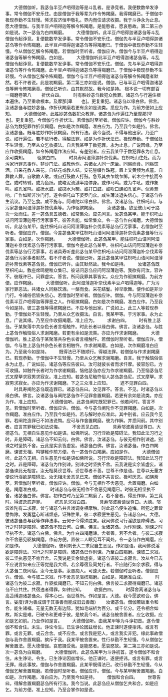 <!-- { "loadSidebar": true } -->
　　大德僧伽听。我苾刍半豆卢呬得迦等是斗乱者。是诤竞者。我便数数举发诤事。常令僧伽不安乐住。由是僧伽于我等辈为作令怖羯磨。我得羯磨已。于僧伽中极现恭勤不生轻慢。悕求拔济恒申敬礼。界内而住请求收摄。我于斗诤永为止息。愿大德僧伽。与我半豆卢呬得迦等解令怖羯磨。是能愍者。愿哀愍故。第二第三亦如是说。次一苾刍为白四羯磨。
　　大德僧伽听。此半豆卢呬得迦诸苾刍等斗乱僧伽令起诤竞。复便数数举发诤事。常令僧伽不安乐住。僧伽先与半豆卢呬得迦诸苾刍等作令怖羯磨。此半豆卢呬得迦诸苾刍等得羯磨已。于僧伽中极现恭勤不生轻慢。今从僧伽乞解令怖羯磨。若僧伽时至听者。僧伽应许。僧伽今与半豆卢呬得迦诸苾刍等解令怖羯磨。白如是。
　　大德僧伽听此半豆卢呬得迦诸苾刍等。斗乱僧伽令起诤竞。复便数数举发诤事。常令僧伽不安乐住。僧伽。先与半豆卢呬得迦诸苾刍等作令怖羯磨。此半豆卢呬得迦诸苾刍等得羯磨已。于僧伽中极现恭勤不生轻慢。今从僧伽乞解令怖羯磨。僧伽今与半豆卢呬得迦诸苾刍等解令怖羯磨者默然。若不许者说。此是初羯磨。第二第三亦如是说。僧伽。已与半豆卢呬得迦诸苾刍等解令怖羯磨竟。僧伽已听许。由其默然故。我今如是持。
根本说一切有部百一羯磨卷第八
　　折伏白四。
　　时有胜妙苾刍数犯众教罪。诸苾刍与行遍住根本遍住。乃至重收根本。及摩那[卑　　也]。更复重犯。诸苾刍以缘白佛。佛言。汝诸苾刍与胜妙苾刍。作折伏羯磨若更有余如是流类。悉应为作。为前方便如上应知。
　　大德僧伽听。此胜妙苾刍数犯众教罪。诸苾刍为作遍住乃至摩那[卑　　也]。更复重犯。今僧伽与作折伏法。若僧伽时至听者。僧伽应许。僧伽今与胜妙苾刍为数犯罪作折伏羯磨。白如是次作羯磨。准白应为。乃至我今如是持。佛言。汝诸苾刍。既与胜妙作折伏羯磨。所有行法。我今当说。不得与他出家。乃至广说。如行遍住。若不依行者。得越法罪。如是为作折伏法已。极现恭勤。于僧伽处不生轻慢。乃至从众乞收摄法。自言我某甲于数犯罪。永为止息。广说因缘。乃至应作收摄羯磨。如令怖羯磨作法应知。有差别者。应云我某甲于数犯罪永为止息。余可类知。
　　驱摈白四。
　　时具寿阿湿薄迦补奈伐素。在枳吒山住处。而为污家行罪恶事作。非沙门法。或教他作。共诸女人同一床坐。同槃而食。同觞饮酒。自采花教人采花。自结花或教人结。安花髻缀作珠冠。眉上叉黄频为点靥。自舞教人舞。自歌教人歌。或自打鼓教人打鼓。急系其衣乍跳乍踯。转木空中接而令住。或时转臂。或为鱼跃。或峻泥流澾半路停身。或作马鸣。或为牛吼。或作象叫。或孔雀鸣。或抚水鼓。或掷水为槊。或打口鼓。或吹口螺如孔雀声。似黄莺响。广作如斯非沙门行。遂令枳吒山下婆罗门众。咸生薄淡退失信心。于诸苾刍各生讥议。乃至乞食。咸不施与。阿难陀以缘白佛。佛言。汝诸苾刍。往枳吒山。与污家苾刍阿湿薄迦补捺伐素等。为作驱摈羯磨。
　　汝诸苾刍。欲至彼山可于路次一处而住。差一苾刍具五德者。如常集众。应先问言。汝苾刍某甲。能于枳吒山诘问阿湿薄迦等行污家事不。彼答言能。如常集众。令一苾刍作白羯磨。大德僧伽听。此苾刍某甲。能往枳吒山诘问阿湿薄迦补奈伐素等苾刍行污家事。若僧伽时至听者。僧伽应许。僧伽。今差苾刍某甲往枳吒山诘问阿湿薄迦补奈伐素苾刍等行污家事。白如是。次作羯磨。
　　大德僧伽听。此苾刍某甲。能往枳吒山诘问阿湿薄迦补奈伐素苾刍等行污家事。僧伽今差此苾刍某甲。往枳吒山诘问阿湿薄迦补奈伐素等苾刍行污家事。若诸具寿听差此苾刍某甲往枳吒山诘问阿湿薄迦补奈伐素等苾刍行污家事者默然。若不许者说。僧伽已听。差此苾刍某甲往枳吒山诘问阿湿薄迦补奈伐素等苾刍竟。僧伽已听许。由其默然故。我今如是持。
　　汝诸苾刍既至枳吒山。敷座席鸣犍稚众集已。彼诘问苾刍应问阿湿薄迦等。我欲有问汝。容许不。彼既许已。问罪虚实。答言。所问我罪其事皆实。众应为作驱摈羯磨。为前方便。应作羯磨。
　　大德僧伽听。此阿湿薄迦补奈伐素半豆卢呬得迦等。广为污家行罪恶法。共诸女人同觞饮酒。一槃而食。采花结鬘。掉举歌舞。便作如是非沙门行。令诸俗侣皆失信心。若僧伽时至听者。僧伽应许。僧伽。今与阿湿薄迦补奈伐素半豆卢呬得迦等罪恶之人。作驱摈羯磨。白如是次作羯磨。准白应作。乃至我今如是持。彼三苾刍等得摈羯磨已。不应与他出家。广说如上。此三人等若现恭勤。于僧伽处不生轻慢。乃至从众乞收摄法。自言。我某甲等。于污家事。永为止息。广说其缘。乃至应作收摄羯磨。准上应为。
　　求谢白四。
　　时有胜上苾刍。于某聚落中共杂色长者言相触忤。时此长者以缘白佛。佛言。汝诸苾刍。与胜上苾刍作触恼俗人求谢羯磨。若更有余如是流类。亦应为作求谢羯磨。
　　大德僧伽听。胜上苾刍于某聚落共杂色长者言相触忤。若僧伽时至听者。僧伽应许。僧伽。今与胜上苾刍共杂色长者言相触忤。作求谢羯磨。白如是。次作羯磨准白应为。乃至我今如是持。
　　既得法已不随顺行。得越法罪。若僧伽与作求谢羯磨已。若现恭勤。于僧伽中不生轻慢。乃至从众乞解求谢羯磨。自言。我于触恼俗侣永为止息。广说如前。诸苾刍等应告彼曰。汝可就彼长者而求忏摩。彼容恕已。方可收摄。如触忤长者时为作求谢羯磨。恼他苾刍亦应为作求谢羯磨。乃至恼苾刍尼式叉摩拏求寂男求寂女。准上应知。若苾刍尼触忤俗人苾刍苾刍尼。式叉摩拏。求寂男求寂女。亦应为作求谢羯磨。下之三众准上应知。
　　遮不见罪白四。
　　时具寿阐陀苾刍既造罪已。诸苾刍告曰。汝见罪不。答言。不见。时诸苾刍以缘白佛。佛言。汝诸苾刍与阐陀苾刍作不见罪舍置羯磨。若更有余如是流类。亦应为作。准上应知。
　　大德僧伽听。此苾刍阐陀既犯罪已。他若问时。答言不见。若僧伽时至听者。僧伽应许。僧伽。今与苾刍阐陀作不见罪羯磨。白如是。次作羯磨。准白应作。乃至我今如是持。若与解时亦应准此。其中别者。应云我今见罪。若阐陀造罪已不如法说悔。应可与作舍置羯磨。彼为作解。并悉同前。其中别者。应言其罪我已如法说悔。
　　不舍恶见白四。
　　具寿邬波离请世尊曰。大德苾刍。无相自生恶见作如是语。如佛所说。习行淫欲是障碍法。我知此法习行之时。非是障碍。诸苾刍不知云何。白佛。佛言。汝诸苾刍。与彼无相作别谏遮。别谏之时坚执不舍。云此是实余皆虚妄。诸苾刍白佛。佛言。汝诸苾刍。作白四羯磨。谏彼无相。鸣犍稚作前方便。令一苾刍作白羯磨。应如是作。
　　大德僧伽听。此苾刍无相。自生恶见作如是语如佛所说。习行淫欲是障碍法。我知此法习行之时。非是障碍。诸苾刍为作别谏。别谏之时坚执不舍。云我说是实余皆虚妄。诸苾刍谏此无相言。汝无相莫谤世尊。谤世尊者不善。世尊不作是语。世尊以无量方便说行淫欲是障碍法。汝无相未舍恶见已来。僧伽不共言说。极可厌恶。如旃荼罗。若僧伽时至听者。僧伽应许。僧伽。今与无相作不舍恶见。舍置羯磨。白如是。羯磨准白成。
　　时诸苾刍与彼无相作不舍恶见羯磨已。时彼无相坚执不舍。诸苾刍白佛。佛言。初作白时乃至第二羯磨了。若不舍者。得恶作罪。第三竟时。得波逸底迦罪。
　　摈恶见求寂白四。
　　具寿邬波离请世尊曰。大德。邬波难陀有二求寂。曾与诸苾刍共言戏调身相摩触。时此苾刍便生追悔。所犯之罪皆悉悔除。发勇猛心断诸烦惑。证殊胜果。彼二求寂便生恶见。告诸苾刍曰。大德。彼诸苾刍昔与我等作非法事。云何于今得殊胜果。我闻佛说习行淫欲是障碍法。习行之时非是障碍。诸苾刍不知云何。白佛。佛言。汝诸苾刍。为作别谏。别谏之时坚执不舍。诸苾刍白佛。佛言。为作白四羯磨谏。舍者善。若不舍者。与彼二求寂作不舍恶见驱摈羯磨。作前方便。置彼二人眼见耳不闻处。令一苾刍作白羯磨。应如是作。
　　大德僧伽听。彼利刺长大二求寂自生恶见。作如是语。我闻佛说淫欲是障碍法。习行之时非是障碍。诸苾刍已作别谏。乃至白四羯磨。谏彼二求寂。彼二坚执恶见不肯弃舍。云我说是实余皆虚妄。诸苾刍语彼二求寂言。汝从今已去不应说言如来应正等觉是我大师。若余尊宿及同梵行者。不应随行如余求寂。得与大苾刍二夜同宿。汝今无是事。汝愚痴人。可速灭去。若僧伽时至听者。僧伽应许。僧伽。今与彼二求寂。作不舍恶见驱摈羯磨。白如是。羯磨准白成。
　　时诸苾刍为彼二求寂。作驱摈羯磨已。不知云何白佛。佛言彼二求寂得羯磨已。诸苾刍不应共住。共宿违者得罪。如律应知。
　　收摄白四。
　　时薜舍离诸苾刍与高苫缚迦诸苾刍众。得本心已。诣世尊所。作如是言。大德。我今愿欲和合。佛言。娑度(译为善成谓于其事善而能成旧云善哉)
　　汝诸苾刍。僧伽若破重令和合。能生诸福。无量无数无有边际。犹如毛端析为百分。或千亿分。还令相合如故。斯实是难。已破令和更难于彼。是故我今听。诸苾刍被舍置者。应乞收摄。应如是乞如前。乃至作如是言。
　　大德僧伽听。由我某甲等为斗诤初首。遂令僧伽不和合住。未生。诤论令生。已生诤论因兹增长。他正谏时遂便拒讳。或言有罪。或言无罪。或云合舍。或不应舍。或言我是犯人。或言我实非犯。缘此事故僧伽与我作舍置羯磨。摈斥于我。我某甲被舍置来。性行恭勤不生轻慢。今从僧伽乞解舍置法。愿大德僧伽。哀愍摄受我。是能愍者。愿哀愍故。第二第三亦如是说。次一苾刍为白羯磨。
　　大德僧伽听。此苾刍某甲为斗诤初首。遂令僧伽不和合住。未生诤论。令生。已生诤论因兹增长。他正谏时。遂便拒讳。或言有罪。或言无罪。缘此事故。僧伽与作舍置羯磨。此某甲既得法已。改行恭勤不生轻慢。今从僧伽乞解舍置羯磨。若僧伽时至听者。僧伽应许。僧伽。今与某甲解舍置羯磨。白如是。次作羯磨。准白应为。乃至我今如是持。
　　僧伽和合白四。
　　世尊告曰。得解舍置羯磨苾刍所有行法。我今当说。此苾刍应从僧伽乞共和合。如是应乞。为前方便。准上应知。乃至合掌作如是说。
